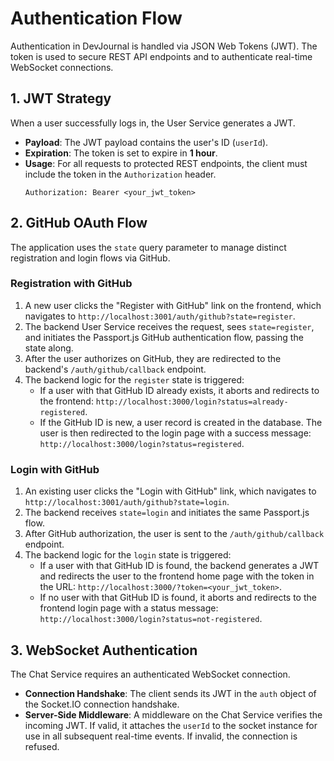 # Authentication Flow

Authentication in DevJournal is handled via JSON Web Tokens (JWT). The token is used to secure REST API endpoints and to authenticate real-time WebSocket connections.

## 1. JWT Strategy

When a user successfully logs in, the User Service generates a JWT.

-   **Payload**: The JWT payload contains the user's ID (`userId`).
-   **Expiration**: The token is set to expire in **1 hour**.
-   **Usage**: For all requests to protected REST endpoints, the client must include the token in the `Authorization` header.
    ```
    Authorization: Bearer <your_jwt_token>
    ```

## 2. GitHub OAuth Flow

The application uses the `state` query parameter to manage distinct registration and login flows via GitHub.

### Registration with GitHub

1.  A new user clicks the "Register with GitHub" link on the frontend, which navigates to `http://localhost:3001/auth/github?state=register`.
2.  The backend User Service receives the request, sees `state=register`, and initiates the Passport.js GitHub authentication flow, passing the state along.
3.  After the user authorizes on GitHub, they are redirected to the backend's `/auth/github/callback` endpoint.
4.  The backend logic for the `register` state is triggered:
    -   If a user with that GitHub ID already exists, it aborts and redirects to the frontend: `http://localhost:3000/login?status=already-registered`.
    -   If the GitHub ID is new, a user record is created in the database. The user is then redirected to the login page with a success message: `http://localhost:3000/login?status=registered`.

### Login with GitHub

1.  An existing user clicks the "Login with GitHub" link, which navigates to `http://localhost:3001/auth/github?state=login`.
2.  The backend receives `state=login` and initiates the same Passport.js flow.
3.  After GitHub authorization, the user is sent to the `/auth/github/callback` endpoint.
4.  The backend logic for the `login` state is triggered:
    -   If a user with that GitHub ID is found, the backend generates a JWT and redirects the user to the frontend home page with the token in the URL: `http://localhost:3000/?token=<your_jwt_token>`.
    -   If no user with that GitHub ID is found, it aborts and redirects to the frontend login page with a status message: `http://localhost:3000/login?status=not-registered`.

## 3. WebSocket Authentication

The Chat Service requires an authenticated WebSocket connection.

-   **Connection Handshake**: The client sends its JWT in the `auth` object of the Socket.IO connection handshake.
-   **Server-Side Middleware**: A middleware on the Chat Service verifies the incoming JWT. If valid, it attaches the `userId` to the socket instance for use in all subsequent real-time events. If invalid, the connection is refused.
